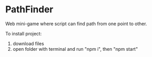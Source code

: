 # PathFinder
Web mini-game where script can find path from one point to other.

To install project:
1. download files
2. open folder with terminal and run "npm i", then "npm start"
